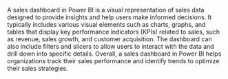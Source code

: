 A sales dashboard in Power BI is a visual representation of sales data designed to provide insights and help users make informed decisions. It typically includes various visual elements such as charts, graphs, and tables that display key performance indicators (KPIs) related to sales, such as revenue, sales growth, and customer acquisition. The dashboard can also include filters and slicers to allow users to interact with the data and drill down into specific details. Overall, a sales dashboard in Power BI helps organizations track their sales performance and identify trends to optimize their sales strategies.
